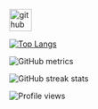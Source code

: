 [<img src='https://cdn.jsdelivr.net/npm/simple-icons@3.0.1/icons/github.svg' alt='github' height='40'>](https://github.com/zkxjzmswkwl)  

[![Top Langs](https://github-readme-stats.vercel.app/api/top-langs/?username=zkxjzmswkwl)](https://github.com/anuraghazra/github-readme-stats)

![GitHub metrics](https://metrics.lecoq.io/zkxjzmswkwl)  

![GitHub streak stats](https://github-readme-streak-stats.herokuapp.com/?user=zkxjzmswkwl)  

![Profile views](https://gpvc.arturio.dev/zkxjzmswkwl)  
